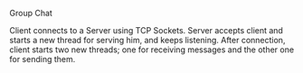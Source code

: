 Group Chat

Client connects to a Server using TCP Sockets. Server accepts client and starts a new thread for serving him, and keeps listening. After connection, client starts two new threads; one for receiving messages and the other one for sending them.
